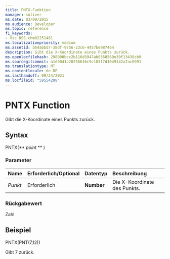 ```yaml
---
title: PNTX-Funktion
manager: soliver
ms.date: 03/09/2015
ms.audience: Developer
ms.topic: reference
f1_keywords:
- Vis_DSS.chm82251481
ms.localizationpriority: medium
ms.assetid: b64abbd7-38df-9756-23c6-4457be987464
description: Gibt die X-Koordinate eines Punkts zurück.
ms.openlocfilehash: 298000bcc2b116d3947ab8358569e39f13438cb9
ms.sourcegitcommit: a1d9041c20256616c9c183f7d1049142a7ac6991
ms.translationtype: MT
ms.contentlocale: de-DE
ms.lasthandoff: 09/24/2021
ms.locfileid: "59554208"
---
```

# <a name="pntx-function"></a>PNTX Function

Gibt die X-Koordinate eines Punkts zurück.
  
## <a name="syntax"></a>Syntax

PNTX(** *point* ** ) 
  
### <a name="parameters"></a>Parameter

|**Name**|**Erforderlich/Optional**|**Datentyp**|**Beschreibung**|
|:-----|:-----|:-----|:-----|
| _Punkt_ <br/> |Erforderlich  <br/> |**Number** <br/> |Die X-Koordinate des Punkts.  <br/> |
   
### <a name="return-value"></a>Rückgabewert

Zahl
  
## <a name="example"></a>Beispiel

PNTX(PNT(7,12)) 
  
Gibt 7 zurück. 
  

